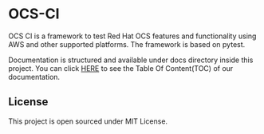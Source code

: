 # OCS-CI

OCS CI is a framework to test Red Hat OCS features and functionality using AWS
and other supported platforms. The framework is based on pytest.

Documentation is structured and available under docs directory
inside this project. You can click [HERE](docs/README.md) to see
the Table Of Content(TOC) of our documentation.

## License
This project is open sourced under MIT License.
